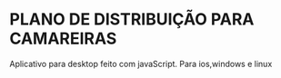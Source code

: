 # PLANO DE DISTRIBUIÇÃO PARA CAMAREIRAS
 Aplicativo para desktop feito com javaScript. Para ios,windows e linux
